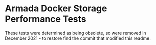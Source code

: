 # Armada Docker Storage Performance Tests

These tests were determined as being obsolete, so were removed in December 2021 - to restore find the commit that modified this readme.